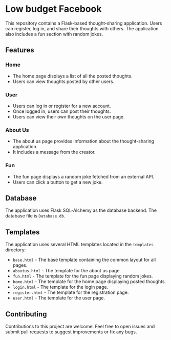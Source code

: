 # Low budget Facebook

This repository contains a Flask-based thought-sharing application. Users can register, log in, and share their thoughts with others. The application also includes a fun section with random jokes.

## Features

### Home

- The home page displays a list of all the posted thoughts.
- Users can view thoughts posted by other users.

### User

- Users can log in or register for a new account.
- Once logged in, users can post their thoughts.
- Users can view their own thoughts on the user page.

### About Us

- The about us page provides information about the thought-sharing application.
- It includes a message from the creator.

### Fun

- The fun page displays a random joke fetched from an external API.
- Users can click a button to get a new joke.

## Database

The application uses Flask SQL-Alchemy as the database backend. The database file is `Database.db`.

## Templates

The application uses several HTML templates located in the `templates` directory:

- `base.html` - The base template containing the common layout for all pages.
- `aboutus.html` - The template for the about us page.
- `fun.html` - The template for the fun page displaying random jokes.
- `home.html` - The template for the home page displaying posted thoughts.
- `login.html` - The template for the login page.
- `register.html` - The template for the registration page.
- `user.html` - The template for the user page.

## Contributing

Contributions to this project are welcome. Feel free to open issues and submit pull requests to suggest improvements or fix any bugs.

